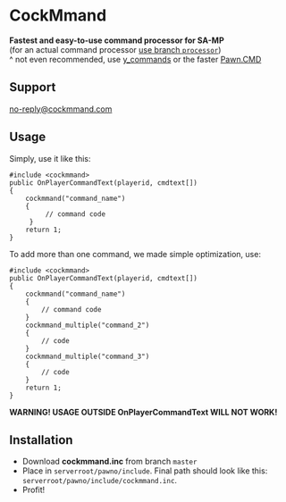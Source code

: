 # CockMmand  
**Fastest and easy-to-use command processor for SA-MP**  
(for an actual command processor [use branch `processor`](https://github.com/leHeix/cockmmand/tree/processor))  
^ not even recommended, use [y_commands](https://github.com/pawn-lang/YSI-Includes) or the faster [Pawn.CMD](https://github.com/urShadow/Pawn.CMD)

## Support
no-reply@cockmmand.com

## Usage
Simply, use it like this:
```pawn
#include <cockmmand>
public OnPlayerCommandText(playerid, cmdtext[])
{
    cockmmand("command_name")
    {
         // command code
     }
    return 1;
}
```
To add more than one command, we made simple optimization, use:
```pawn
#include <cockmmand>
public OnPlayerCommandText(playerid, cmdtext[])
{
    cockmmand("command_name")
    {
        // command code
    }
    cockmmand_multiple("command_2")
    {
        // code
    }
    cockmmand_multiple("command_3")
    {
        // code
    }
    return 1;
}
```
**WARNING! USAGE OUTSIDE OnPlayerCommandText WILL NOT WORK!**

## Installation  
- Download **cockmmand.inc** from branch `master`
- Place in `serverroot/pawno/include`. Final path should look like this: `serverroot/pawno/include/cockmmand.inc`.
- Profit!
